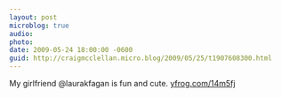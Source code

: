 ```yaml
---
layout: post
microblog: true
audio: 
photo: 
date: 2009-05-24 18:00:00 -0600
guid: http://craigmcclellan.micro.blog/2009/05/25/t1907608300.html
---
```

My girlfriend @laurakfagan is fun and cute.  [yfrog.com/14m5fj](http://yfrog.com/14m5fj)
